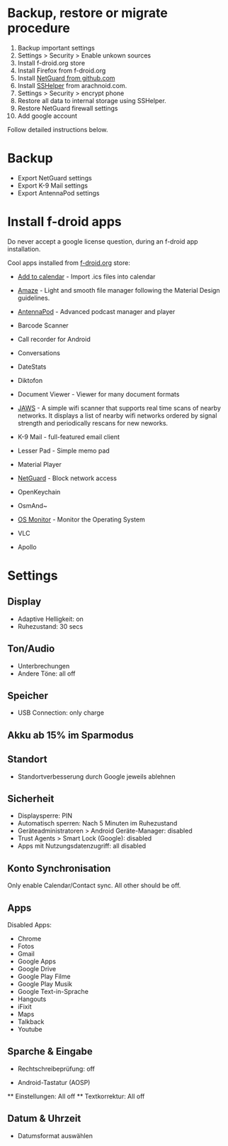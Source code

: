 # Backup, restore or migrate procedure

1. Backup important settings
2. Settings > Security > Enable unkown sources
3. Install f-droid.org store
4. Install Firefox from f-droid.org
5. Install [NetGuard from github.com](https://github.com/M66B/NetGuard/releases)
6. Install [SSHelper](http://arachnoid.com/android/SSHelper/resources/SSHelper.apk) from arachnoid.com.
7. Settings > Security > encrypt phone
8. Restore all data to internal storage using SSHelper.
9. Restore NetGuard firewall settings
10. Add google account

Follow detailed instructions below.

# Backup

* Export NetGuard settings
* Export K-9 Mail settings
* Export AntennaPod settings

# Install f-droid apps

Do never accept a google license question, during an f-droid app installation.

Cool apps installed from [f-droid.org](http://f-droid.org) store:

* [Add to calendar](https://f-droid.org/repository/browse/?fdfilter=calendar&fdid=org.dgtale.icsimport) - Import .ics files into calendar

* [Amaze](https://f-droid.org/repository/browse/?fdfilter=amaze&fdid=com.amaze.filemanager) - Light and smooth file manager following the Material Design guidelines.

* [AntennaPod](https://f-droid.org/repository/browse/?fdfilter=antennapod&fdid=de.danoeh.antennapod) - Advanced podcast manager and player

* Barcode Scanner

* Call recorder for Android

* Conversations

* DateStats

* Diktofon

* Document Viewer - Viewer for many document formats

* [JAWS](https://f-droid.org/repository/browse/?fdfilter=jaws&fdid=is.pinterjann.jaws) - A simple wifi scanner that supports real time scans of nearby networks. It displays a list of nearby wifi networks ordered by signal strength and periodically rescans for new neworks.

* K-9 Mail - full-featured email client

* Lesser Pad - Simple memo pad

* Material Player

* [NetGuard](https://f-droid.org/repository/browse/?fdfilter=netguard&fdid=eu.faircode.netguard) - Block network access

* OpenKeychain

* OsmAnd~

* [OS Monitor](https://f-droid.org/repository/browse/?fdfilter=os+monitor&fdid=com.eolwral.osmonitor) - Monitor the Operating System

* VLC

* Apollo

# Settings

## Display

* Adaptive Helligkeit: on
* Ruhezustand: 30 secs

## Ton/Audio

* Unterbrechungen
* Andere Töne: all off

## Speicher

* USB Connection: only charge

## Akku ab 15% im Sparmodus

## Standort

* Standortverbesserung durch Google jeweils ablehnen

## Sicherheit

* Displaysperre: PIN
* Automatisch sperren: Nach 5 Minuten im Ruhezustand
* Geräteadministratoren > Android Geräte-Manager: disabled
* Trust Agents > Smart Lock (Google): disabled
* Apps mit Nutzungsdatenzugriff: all disabled

## Konto Synchronisation

Only enable Calendar/Contact sync. All other should be off.

## Apps

Disabled Apps:

* Chrome
* Fotos
* Gmail
* Google Apps
* Google Drive
* Google Play Filme
* Google Play Musik
* Google Text-in-Sprache
* Hangouts
* iFixit
* Maps
* Talkback
* Youtube

## Sparche & Eingabe

* Rechtschreibeprüfung: off

* Android-Tastatur (AOSP)

** Einstellungen: All off
** Textkorrektur: All off

## Datum & Uhrzeit

* Datumsformat auswählen
